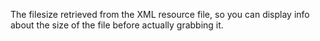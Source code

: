 ﻿The filesize retrieved from the XML resource file, so you can display info about the size of the file before actually grabbing it.